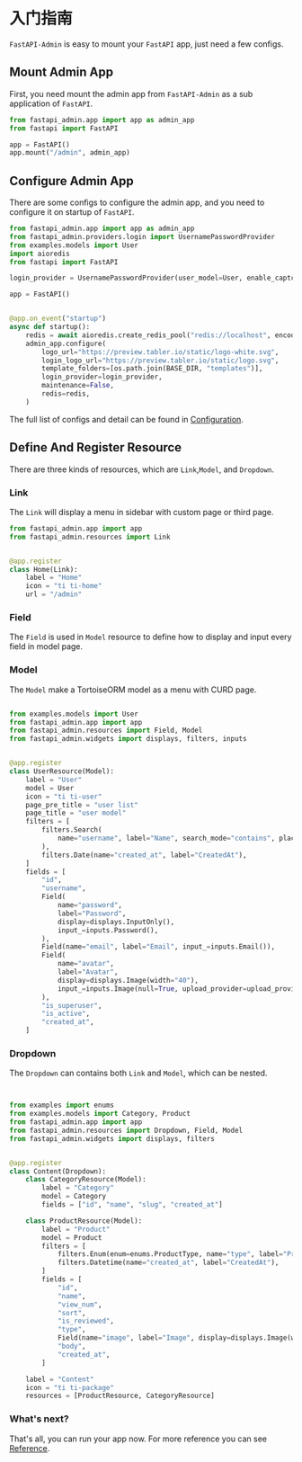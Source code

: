 # 入门指南

`FastAPI-Admin` is easy to mount your `FastAPI` app, just need a few configs.

## Mount Admin App

First, you need mount the admin app from `FastAPI-Admin` as a sub application of `FastAPI`.

```python
from fastapi_admin.app import app as admin_app
from fastapi import FastAPI

app = FastAPI()
app.mount("/admin", admin_app)

```

## Configure Admin App

There are some configs to configure the admin app, and you need to configure it on startup of `FastAPI`.

```python
from fastapi_admin.app import app as admin_app
from fastapi_admin.providers.login import UsernamePasswordProvider
from examples.models import User
import aioredis
from fastapi import FastAPI

login_provider = UsernamePasswordProvider(user_model=User, enable_captcha=True)

app = FastAPI()


@app.on_event("startup")
async def startup():
    redis = await aioredis.create_redis_pool("redis://localhost", encoding="utf8")
    admin_app.configure(
        logo_url="https://preview.tabler.io/static/logo-white.svg",
        login_logo_url="https://preview.tabler.io/static/logo.svg",
        template_folders=[os.path.join(BASE_DIR, "templates")],
        login_provider=login_provider,
        maintenance=False,
        redis=redis,
    )
```

The full list of configs and detail can be found in [Configuration](/reference/configuration).

## Define And Register Resource

There are three kinds of resources, which are `Link`,`Model`, and `Dropdown`.

### Link

The `Link` will display a menu in sidebar with custom page or third page.

```python
from fastapi_admin.app import app
from fastapi_admin.resources import Link


@app.register
class Home(Link):
    label = "Home"
    icon = "ti ti-home"
    url = "/admin"
```

### Field

The `Field` is used in `Model` resource to define how to display and input every field in model page.

### Model

The `Model` make a TortoiseORM model as a menu with CURD page.

```python

from examples.models import User
from fastapi_admin.app import app
from fastapi_admin.resources import Field, Model
from fastapi_admin.widgets import displays, filters, inputs


@app.register
class UserResource(Model):
    label = "User"
    model = User
    icon = "ti ti-user"
    page_pre_title = "user list"
    page_title = "user model"
    filters = [
        filters.Search(
            name="username", label="Name", search_mode="contains", placeholder="Search for username"
        ),
        filters.Date(name="created_at", label="CreatedAt"),
    ]
    fields = [
        "id",
        "username",
        Field(
            name="password",
            label="Password",
            display=displays.InputOnly(),
            input_=inputs.Password(),
        ),
        Field(name="email", label="Email", input_=inputs.Email()),
        Field(
            name="avatar",
            label="Avatar",
            display=displays.Image(width="40"),
            input_=inputs.Image(null=True, upload_provider=upload_provider),
        ),
        "is_superuser",
        "is_active",
        "created_at",
    ]
```

### Dropdown

The `Dropdown` can contains both `Link` and `Model`, which can be nested.

```python


from examples import enums
from examples.models import Category, Product
from fastapi_admin.app import app
from fastapi_admin.resources import Dropdown, Field, Model
from fastapi_admin.widgets import displays, filters


@app.register
class Content(Dropdown):
    class CategoryResource(Model):
        label = "Category"
        model = Category
        fields = ["id", "name", "slug", "created_at"]

    class ProductResource(Model):
        label = "Product"
        model = Product
        filters = [
            filters.Enum(enum=enums.ProductType, name="type", label="ProductType"),
            filters.Datetime(name="created_at", label="CreatedAt"),
        ]
        fields = [
            "id",
            "name",
            "view_num",
            "sort",
            "is_reviewed",
            "type",
            Field(name="image", label="Image", display=displays.Image(width="40")),
            "body",
            "created_at",
        ]

    label = "Content"
    icon = "ti ti-package"
    resources = [ProductResource, CategoryResource]
```

### What's next?

That's all, you can run your app now. For more reference you can see [Reference](/reference).
